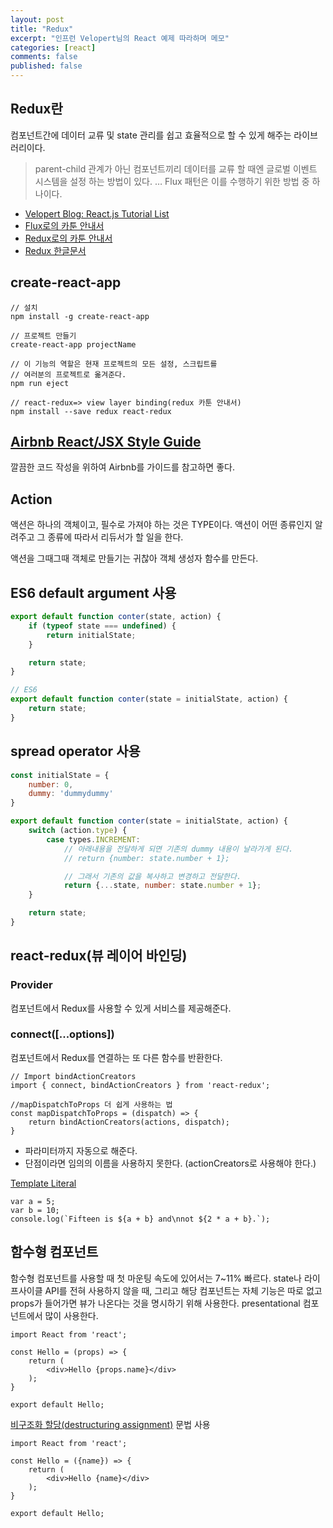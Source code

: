 ```yaml
---
layout: post
title: "Redux"
excerpt: "인프런 Velopert님의 React 예제 따라하며 메모"
categories: [react]
comments: false
published: false
---
```


## Redux란
컴포넌트간에 데이터 교류 및 state 관리를 쉽고 효율적으로 할 수 있게 해주는 라이브러리이다.

> parent-child 관계가 아닌 컴포넌트끼리 데이터를 교류 할 때엔 글로벌 이벤트 시스템을 설정 하는 방법이 있다. … Flux 패턴은 이를 수행하기 위한 방법 중 하나이다.

- [Velopert Blog: React.js Tutorial List](https://velopert.com/reactjs-tutorials)
- [Flux로의 카툰 안내서](http://bestalign.github.io/2015/10/06/cartoon-guide-to-flux/)
- [Redux로의 카툰 안내서](http://bestalign.github.io/2015/10/26/cartoon-intro-to-redux/)
- [Redux 한글문서](https://deminoth.github.io/redux/)

## create-react-app

```
// 설치
npm install -g create-react-app

// 프로젝트 만들기
create-react-app projectName

// 이 기능의 역할은 현재 프로젝트의 모든 설정, 스크립트를 
// 여러분의 프로젝트로 옮겨준다.
npm run eject
```

```
// react-redux=> view layer binding(redux 카툰 안내서)
npm install --save redux react-redux
```

## [Airbnb React/JSX Style Guide](https://github.com/airbnb/javascript/tree/master/react)
깔끔한 코드 작성을 위하여 Airbnb를 가이드를 참고하면 좋다.

## Action
액션은 하나의 객체이고, 필수로 가져야 하는 것은 TYPE이다. 
액션이 어떤 종류인지 알려주고 그 종류에 따라서 리듀서가 할 일을 한다.

액션을 그때그때 객체로 만들기는 귀찮아 객체 생성자 함수를 만든다.

## ES6 default argument 사용

```javascript
export default function conter(state, action) {
    if (typeof state === undefined) {
        return initialState;
    }

    return state;
}

// ES6
export default function conter(state = initialState, action) {
    return state;
}
```

## spread operator 사용

```javascript
const initialState = {
    number: 0,
    dummy: 'dummydummy'
}

export default function conter(state = initialState, action) {
    switch (action.type) {
        case types.INCREMENT:
            // 아래내용을 전달하게 되면 기존의 dummy 내용이 날라가게 된다.
            // return {number: state.number + 1};

            // 그래서 기존의 값을 복사하고 변경하고 전달한다.
            return {...state, number: state.number + 1};
    }

    return state;
}
```

## react-redux(뷰 레이어 바인딩)

### Provider
컴포넌트에서 Redux를 사용할 수 있게 서비스를 제공해준다.

### connect([...options])
컴포넌트에서 Redux를 연결하는 또 다른 함수를 반환한다.




<Value number={this.props.store.getState().counter.number} />

```
// Import bindActionCreators
import { connect, bindActionCreators } from 'react-redux';

//mapDispatchToProps 더 쉽게 사용하는 법
const mapDispatchToProps = (dispatch) => {
    return bindActionCreators(actions, dispatch);
}
```

- 파라미터까지 자동으로 해준다.
- 단점이라면 임의의 이름을 사용하지 못한다. (actionCreators로 사용해야 한다.)

[Template Literal](https://developer.mozilla.org/ko/docs/Web/JavaScript/Reference/Template_literals)

```
var a = 5;
var b = 10;
console.log(`Fifteen is ${a + b} and\nnot ${2 * a + b}.`);
```



## 함수형 컴포넌트
함수형 컴포넌트를 사용할 때 첫 마운팅 속도에 있어서는 7~11% 빠르다.
state나 라이프사이클 API를 전혀 사용하지 않을 때,
그리고 해당 컴포넌트는 자체 기능은 따로 없고 props가 들어가면 뷰가 나온다는 것을 명시하기 위해 사용한다.
presentational 컴포넌트에서 많이 사용한다.

```
import React from 'react';

const Hello = (props) => {
    return (
        <div>Hello {props.name}</div>
    );
}

export default Hello;
```

[비구조화 할당(destructuring assignment)](https://developer.mozilla.org/ko/docs/Web/JavaScript/Reference/Operators/Destructuring_assignment) 문법 사용

```
import React from 'react';

const Hello = ({name}) => {
    return (
        <div>Hello {name}</div>
    );
}

export default Hello;
```